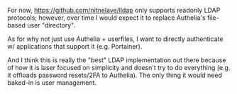 For now, https://github.com/nitnelave/lldap only supports readonly LDAP protocols; however, over time I would expect it to replace Authelia's file-based user "directory".

As for why not just use Authelia + userfiles, I want to directly authenticate w/ applications that support it (e.g. Portainer).

And I think this is really the "best" LDAP implementation out there because of how it is laser focused on simplicity and doesn't try to do everything (e.g. it offloads password resets/2FA to Authelia). The only thing it would need baked-in is user management.
